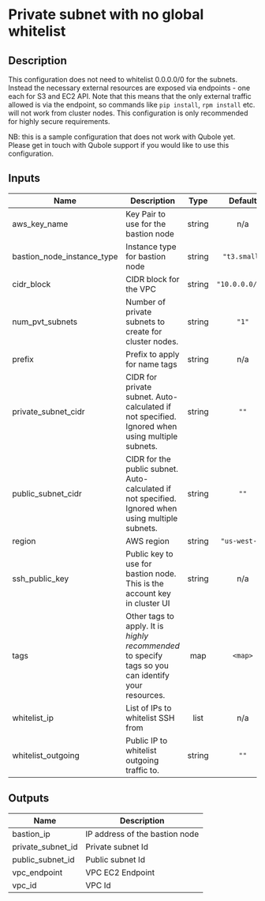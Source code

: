 # Private subnet with no global whitelist

## Description
This configuration does not need to whitelist 0.0.0.0/0 for the subnets. Instead the necessary external resources are exposed via endpoints - one each for S3 and EC2 API. Note that this means that the only external traffic allowed is via the endpoint, so commands like `pip install`, `rpm install` etc. will not work from cluster nodes. This configuration is only recommended for highly secure requirements.

NB: this is a sample configuration that does not work with Qubole yet. Please get in touch with Qubole support if you would like to use this configuration.

## Inputs

| Name | Description | Type | Default | Required |
|------|-------------|:----:|:-----:|:-----:|
| aws\_key\_name | Key Pair to use for the bastion node | string | n/a | yes |
| bastion\_node\_instance\_type | Instance type for bastion node | string | `"t3.small"` | no |
| cidr\_block | CIDR block for the VPC | string | `"10.0.0.0/16"` | no |
| num\_pvt\_subnets | Number of private subnets to create for cluster nodes. | string | `"1"` | no |
| prefix | Prefix to apply for name tags | string | n/a | yes |
| private\_subnet\_cidr | CIDR for private subnet. Auto-calculated if not specified. Ignored when using multiple subnets. | string | `""` | no |
| public\_subnet\_cidr | CIDR for the public subnet. Auto-calculated if not specified. Ignored when using multiple subnets. | string | `""` | no |
| region | AWS region | string | `"us-west-2"` | no |
| ssh\_public\_key | Public key to use for bastion node. This is the account key in cluster UI | string | n/a | yes |
| tags | Other tags to apply. It is *highly recommended* to specify tags so you can identify your resources. | map | `<map>` | no |
| whitelist\_ip | List of IPs to whitelist SSH from | list | n/a | yes |
| whitelist\_outgoing | Public IP to whitelist outgoing traffic to. | string | `""` | no |

## Outputs

| Name | Description |
|------|-------------|
| bastion\_ip | IP address of the bastion node |
| private\_subnet\_id | Private subnet Id |
| public\_subnet\_id | Public subnet Id |
| vpc\_endpoint | VPC EC2 Endpoint |
| vpc\_id | VPC Id |

